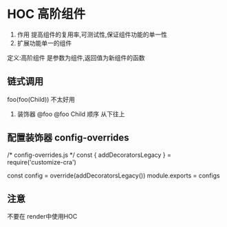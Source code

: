 # HOC 高阶组件

1. 作用 提高组件的复用率,可测试性,保证组件功能的单一性
2. 扩展功能单一的组件

定义:高阶组件 是参数为组件,返回值为新组件的函数



## 链式调用

foo(foo(Child))
不太好用 
1. 装饰器
@foo
@foo
Child
顺序 从下往上
## 配置装饰器 config-overrides 

/* config-overrides.js */
const {  addDecoratorsLegacy } = require('customize-cra')

const config = override(addDecoratorsLegacy())
module.exports = configs

##  注意 
不要在 render中使用HOC